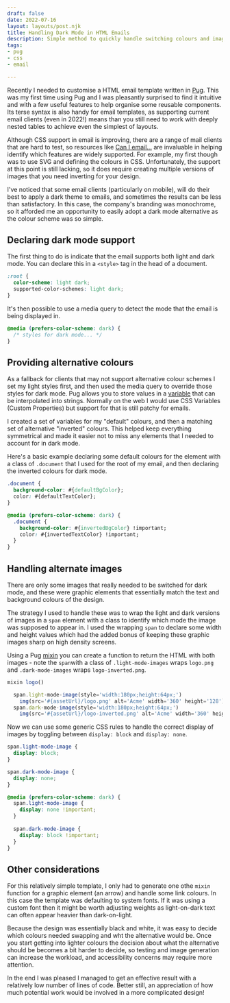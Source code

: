 ```yaml
---
draft: false
date: 2022-07-16
layout: layouts/post.njk
title: Handling Dark Mode in HTML Emails
description: Simple method to quickly handle switching colours and image in emails
tags:
- pug
- css
- email

---
```

Recently I needed to customise a HTML email template written in [Pug](https://pugjs.org/). This was my first time using Pug and I was pleasantly surprised to find it intuitive and with a few useful features to help organise some reusable components. Its terse syntax is also handy for email templates, as supporting current email clients (even in 2022!) means than you still need to work with deeply nested tables to achieve even the simplest of layouts.

Although CSS support in email is improving, there are a range of mail clients that are hard to test, so resources like [Can I email...](https://www.caniemail.com/) are invaluable in helping identify which features are widely supported. For example, my first though was to use SVG and defining the colours in CSS. Unfortunately, the support at this point is still lacking, so it does require creating multiple versions of images that you need inverting for your design.

I've noticed that some email clients (particularly on mobile), will do their best to apply a dark theme to emails, and sometimes the results can be less than satisfactory. In this case, the company's branding was monochrome, so it afforded me an opportunity to easily adopt a dark mode alternative as the colour scheme was so simple. 

## Declaring dark mode support

The first thing to do is indicate that the email supports both light and dark mode. You can declare this in a `<style>` tag in the head of a document.


```css
:root {
  color-scheme: light dark;
  supported-color-schemes: light dark;
}
```

It's then possible to use a media query to detect the mode that the email is being displayed in.

```css
@media (prefers-color-scheme: dark) {
  /* styles for dark mode... */
}
```

## Providing alternative colours

As a fallback for clients that may not support alternative colour schemes I set my light styles first, and then used the media query to override those styles for dark mode. Pug allows you to store values in a [variable](https://pugjs.org/language/interpolation.html) that can be interpolated into strings. Normally on the web I would use CSS Variables (Custom Properties) but support for that is still patchy for emails. 

I created a set of variables for my "default" colours, and then a matching set of alternative "inverted" colours. This helped keep everything symmetrical and made it easier not to miss any elements that I needed to account for in dark mode.

Here's a basic example declaring some default colours for the element with a class of `.document` that I used for the root of my email, and then declaring the inverted colours for dark mode.

```css
.document {
  background-color: #{defaultBgColor};
  color: #{defaultTextColor};
}

@media (prefers-color-scheme: dark) {
  .document {
    background-color: #{invertedBgColor} !important;
    color: #{invertedTextColor} !important;
  }
}
```

## Handling alternate images

There are only some images that really needed to be switched for dark mode, and these were graphic elements that essentially match the text and background colours of the design. 

The strategy I used to handle these was to wrap the light and dark versions of images in a `span` element with a class to identify which mode the image was supposed to appear in. I used the wrapping `span` to declare some width and height values which had the added bonus of keeping these graphic images sharp on high density screens.

Using a Pug [mixin](https://pugjs.org/language/mixins.html) you can create a function to return the HTML with both images - note the `span`with a class of `.light-mode-images` wraps `logo.png` and `.dark-mode-images` wraps `logo-inverted.png`. 


```js
mixin logo()

  span.light-mode-image(style='width:180px;height:64px;')
    img(src='#{assetUrl}/logo.png' alt='Acme' width='360' height='128')
  span.dark-mode-image(style='width:180px;height:64px;')
    img(src='#{assetUrl}/logo-inverted.png' alt='Acme' width='360' height='128')   
```

Now we can use some generic CSS rules to handle the correct display of images by toggling between `display: block` and `display: none`.

```css
span.light-mode-image {
  display: block;
}

span.dark-mode-image {
  display: none;
}

@media (prefers-color-scheme: dark) {
  span.light-mode-image {
    display: none !important;
  }
  
  span.dark-mode-image {
    display: block !important;
  }
}
```

## Other considerations

For this relatively simple template, I only had to generate one othe `mixin` function for a graphic element (an arrow) and handle some link colours. In this case the template was defaulting to system fonts. If it was using a custom font then it might be worth adjusting weights as light-on-dark text can often appear heavier than dark-on-light. 

Because the design was essentially black and white, it was easy to decide which colours needed swapping and wht the alternative would be. Once you start getting into lighter colours the decision about what the alternative should be becomes a bit harder to decide, so testing and image generation can increase the workload, and accessibility concerns may require more attention.

In the end I was pleased I managed to get an effective result with a relatively low number of lines of code. Better still, an appreciation of how much potential work would be involved in a more complicated design!